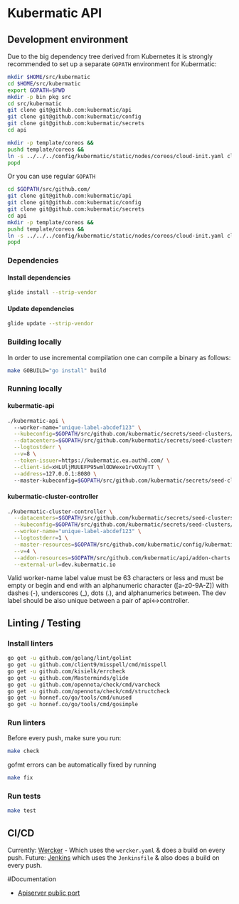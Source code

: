 # Kubermatic API

## Development environment

Due to the big dependency tree derived from Kubernetes it is strongly recommended to set up a separate `GOPATH` environment for Kubermatic:

```bash
mkdir $HOME/src/kubermatic
cd $HOME/src/kubermatic
export GOPATH=$PWD
mkdir -p bin pkg src
cd src/kubermatic
git clone git@github.com:kubermatic/api
git clone git@github.com:kubermatic/config
git clone git@github.com:kubermatic/secrets
cd api

mkdir -p template/coreos &&
pushd template/coreos &&
ln -s ../../../config/kubermatic/static/nodes/coreos/cloud-init.yaml cloud-init.yaml &&
popd
```

Or you can use regular `GOPATH`

```bash
cd $GOPATH/src/github.com/
git clone git@github.com:kubermatic/api
git clone git@github.com:kubermatic/config
git clone git@github.com:kubermatic/secrets
cd api
mkdir -p template/coreos &&
pushd template/coreos &&
ln -s ../../../config/kubermatic/static/nodes/coreos/cloud-init.yaml cloud-init.yaml &&
popd
```

### Dependencies

#### Install dependencies

```bash
glide install --strip-vendor
```

#### Update dependencies

```bash
glide update --strip-vendor
```

### Building locally

In order to use incremental compilation one can compile a binary as follows:
```bash
make GOBUILD="go install" build
```

### Running locally
#### kubermatic-api

```bash
./kubermatic-api \                                                                          
  --worker-name="unique-label-abcdef123" \
  --kubeconfig=$GOPATH/src/github.com/kubermatic/secrets/seed-clusters/dev.kubermatic.io/kubeconfig \
  --datacenters=$GOPATH/src/github.com/kubermatic/secrets/seed-clusters/dev.kubermatic.io/datacenters.yaml \
  --logtostderr \
  --v=8 \
  --token-issuer=https://kubermatic.eu.auth0.com/ \
  --client-id=xHLUljMUUEFP95wmlODWexe1rvOXuyTT \
  --address=127.0.0.1:8080 \                 
  --master-kubeconfig=$GOPATH/src/github.com/kubermatic/secrets/seed-clusters/dev.kubermatic.io/kubeconfig
```

#### kubermatic-cluster-controller
```bash
./kubermatic-cluster-controller \
  --datacenters=$GOPATH/src/github.com/kubermatic/secrets/seed-clusters/dev.kubermatic.io/datacenters.yaml \
  --kubeconfig=$GOPATH/src/github.com/kubermatic/secrets/seed-clusters/dev.kubermatic.io/kubeconfig \
  --worker-name="unique-label-abcdef123" \
  --logtostderr=1 \
  --master-resources=$GOPATH/src/github.com/kubermatic/config/kubermatic/static/master \
  --v=4 \
  --addon-resources=$GOPATH/src/github.com/kubermatic/api/addon-charts \
  --external-url=dev.kubermatic.io
```

Valid worker-name label value must be 63 characters or less and must be empty or begin and end with an alphanumeric character ([a-z0-9A-Z]) with dashes (-), underscores (_), dots (.), and alphanumerics between.
The dev label should be also unique between a pair of api<->controller.

## Linting / Testing
### Install linters
```bash
go get -u github.com/golang/lint/golint
go get -u github.com/client9/misspell/cmd/misspell
go get -u github.com/kisielk/errcheck
go get -u github.com/Masterminds/glide
go get -u github.com/opennota/check/cmd/varcheck
go get -u github.com/opennota/check/cmd/structcheck
go get -u honnef.co/go/tools/cmd/unused
go get -u honnef.co/go/tools/cmd/gosimple
```
### Run linters
Before every push, make sure you run:
```bash
make check
```

gofmt errors can be automatically fixed by running
```bash
make fix
```

### Run tests
```bash
make test
```

## CI/CD
Currently: [Wercker](https://app.wercker.com/Kubermatic/api) - Which uses the `wercker.yaml` & does a build on every push. 
Future: [Jenkins](https://jenkins.loodse.com) which uses the `Jenkinsfile` & also does a build on every push.


#Documentation

- [Apiserver public port](docs/apiserver-port-range.md)
